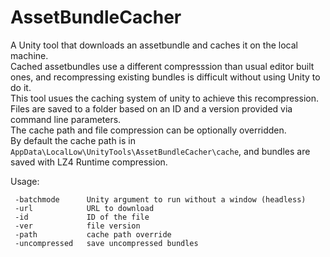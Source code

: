 # AssetBundleCacher
A Unity tool that downloads an assetbundle and caches it on the local machine.\
Cached assetbundles use a different compresssion than usual editor built ones, and recompressing existing bundles is difficult without using Unity to do it.\
This tool usues the caching system of unity to achieve this recompression.\
Files are saved to a folder based on an ID and a version provided via command line parameters.\
The cache path and file compression can be optionally overridden.\
By default the cache path is in ``AppData\LocalLow\UnityTools\AssetBundleCacher\cache``, and bundles are saved with LZ4 Runtime compression.

Usage:
```
 -batchmode      Unity argument to run without a window (headless)
 -url            URL to download
 -id             ID of the file
 -ver            file version
 -path           cache path override
 -uncompressed   save uncompressed bundles
```
